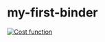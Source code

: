 # my-first-binder



[![Cost function](https://colab.research.google.com/assets/colab-badge.svg)](https://colab.research.google.com/github/mz038197/Machine-Learning/blob/main/books/Cost%20Function.ipynb)
